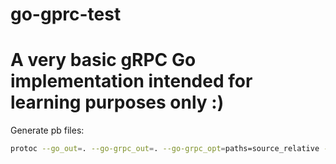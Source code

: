 # go-gprc-test


# A very basic gRPC Go implementation intended for learning purposes only :)


Generate pb files:
```bash
protoc --go_out=. --go-grpc_out=. --go-grpc_opt=paths=source_relative --go_opt=paths=source_relative greet/greet.proto
``` 